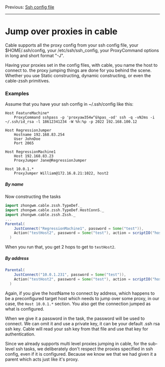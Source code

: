 Previous: [Ssh config file](Ssh_config_file.md)

---
# Jump over proxies in cable

Cable supports all the proxy config from your ssh config file, your $HOME/.ssh/config, your
/etc/ssh/ssh_config, your ProxyCommand options in long and short format "-J".

Having your proxies set in the config files, with cable, you name the host to connect to. the proxy
jumping things are done for you behind the scene. Whether you use Static constructing, dynamic
constructing, or even the cable-zssh primitives.

### Examples

Assume that you have your ssh config in ~/.ssh/config like this:

```
Host FeatureMachine*
    ProxyCommand sshpass -p 'proxyaw354w^&%pas_-od' ssh -q -vNJms -i ~/.ssh/id_rsa -l 18612341234 -W %h:%p -p 2022 192.168.100.12

Host RegressionJumper
    Hostname 192.168.83.254
    User JohnDoe
    Port 2065
    
Host RegressionMachine1
    Host 192.168.83.23
    ProxyJumper Jane@RegressionJumper

Host 10.0.1.*
    ProxyJumper William@172.16.8.21:1022, host2 

```


##### By name

Now constructing the tasks

```scala
import zhongwm.cable.zssh.TypeDef._
import zhongwm.cable.zssh.TypeDef.HostConnS._
import zhongwm.cable.zssh.Zssh._
...
Parental(
    JustConnect("RegressionMachine1", password = Some("test")),
    Action("testHost2", password = Some("test"), action = scriptIO("hostname"))
  )
```

When you run that, you get 2 hops to get to `testHost2`.

##### By address

```scala
Parental(
    JustConnect("10.0.1.231", password = Some("test")),
    Action("testHost2", password = Some("test"), action = scriptIO("hostname"))
  )
```

Again, if you give the hostName to connect by address, which happens to be a preconfigured target
host which needs to jump over some proxy, in our case, the `Host 10.0.1.*` section. You also get the
connection jumped as what is configured.

When we give it a password in the task, the password will be used to connect. We can omit it and use
a private key, it can be your default .ssh rsa ssh key. Cable will read your ssh key from that file
and use that key for authentication.

Since we already supports multi level proxies jumping in cable, for the sub-level ssh tasks, we
deliberately don't respect the proxies specified in ssh config, even if it is configured. Because we
know we that we had given it a parent which acts just like it's proxy.
